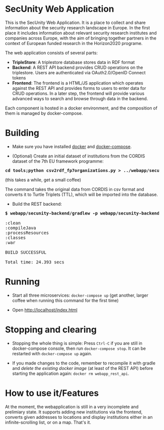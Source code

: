 # SecUnity Web Application

This is the SecUnity Web Application. It is a place to collect and share information about the security research landscape in Europe. 
In the first place it includes information about relevant security research institutes and companies across Europe, with the aim of bringing together partners in the context of European funded research in the Horizon2020 programe.


The web application consists of several parts:

* __TripleStore__: A triplestore database stores data in RDF format
* __Backend__: A REST API backend provides CRUD operations on the triplestore. Users are authenticated via OAuth2.0/OpenID Connect tokens
* __Frontend__: The frontend is a HTML/JS application which operates against the REST API and provides forms to users to enter data for CRUD operations. In a later step, the frontend will provide various advanced ways to search and browse through data in the backend.


Each component is hosted in a docker environment, and the composition of them is managed by docker-compose.

# Building

* Make sure you have installed [docker](https://docs.docker.com/machine/get-started/) and [docker-compose](https://docs.docker.com/compose/).

* (Optional) Create an initial dataset of institutions from the CORDIS dataset of the 7th EU framework programme:

<pre><b>cd tools;python csv2rdf_fp7organizations.py > ../webapp/secunity-backend/src/main/resources/datasets/fp7organizations.ttl</b></pre> 
(this takes a while, get a small coffee)

The command takes the original data from CORDIS in csv format and converts it to Turtle Triplets (TTL), which will be imported into the database.

* Build the REST backend:
<pre>
<b>$ webapp/secunity-backend/gradlew -p webapp/secunity-backend/ clean war</b>

:clean
:compileJava
:processResources
:classes
:war

BUILD SUCCESSFUL

Total time: 24.393 secs
</pre>

# Running

* Start all three microservices: `docker-compose up` (get another, larger coffee when running this command for the first time)

* Open <http://localhost/index.html>

# Stopping and clearing

* Stopping the whole thing is simple: Press `Ctrl-C` if you are still in docker-compose console, then run `docker-compose stop`. It can be restarted with `docker-compose up` again.

* If you made changes to the code, remember to recompile it with gradle and <i>delete the existing docker image</i> (at least of the REST API) before starting the application again: `docker rm webapp_rest_api`.

# How to use it/Features

At the moment, the webapplication is still in a very incomplete and prelimiary state. It supports adding new institutions via the frontend, converts given addresses to locations and display institutions either in an infinite-scrolling list, or on a map. That's it.